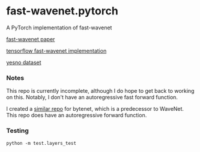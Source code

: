 # fast-wavenet.pytorch
A PyTorch implementation of fast-wavenet

[fast-wavenet paper](https://arxiv.org/abs/1611.09482)

[tensorflow fast-wavenet implementation](https://github.com/tomlepaine/fast-wavenet)

[yesno dataset](http://openslr.org/1/)

### Notes

This repo is currently incomplete, although I do hope to get back to working on this.  Notably, I don't have an autoregressive fast forward function.

I created a [similar repo](https://github.com/dhpollack/bytenet.pytorch) for bytenet, which is a predecessor to WaveNet.  This repo does have an autoregressive forward function.

### Testing

```sh
python -m test.layers_test 
```

